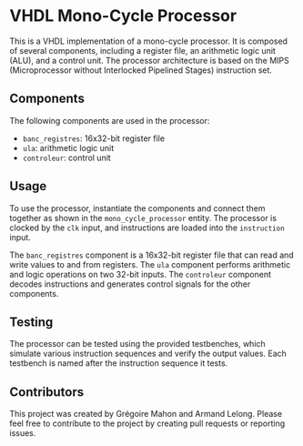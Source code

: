# VHDL Mono-Cycle Processor

This is a VHDL implementation of a mono-cycle processor. It is composed of several components, including a register file, an arithmetic logic unit (ALU), and a control unit. The processor architecture is based on the MIPS (Microprocessor without Interlocked Pipelined Stages) instruction set.

## Components

The following components are used in the processor:

- `banc_registres`: 16x32-bit register file
- `ula`: arithmetic logic unit
- `controleur`: control unit

## Usage

To use the processor, instantiate the components and connect them together as shown in the `mono_cycle_processor` entity. The processor is clocked by the `clk` input, and instructions are loaded into the `instruction` input.

The `banc_registres` component is a 16x32-bit register file that can read and write values to and from registers. The `ula` component performs arithmetic and logic operations on two 32-bit inputs. The `controleur` component decodes instructions and generates control signals for the other components.

## Testing

The processor can be tested using the provided testbenches, which simulate various instruction sequences and verify the output values. Each testbench is named after the instruction sequence it tests.

## Contributors

This project was created by Grégoire Mahon and Armand Lelong. Please feel free to contribute to the project by creating pull requests or reporting issues.
